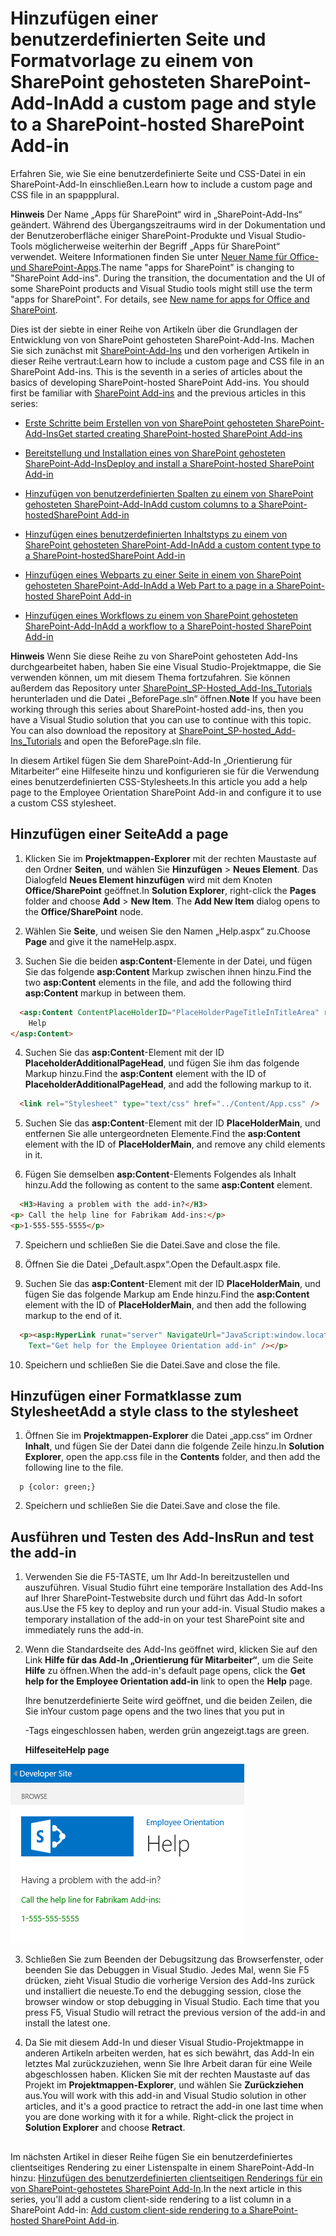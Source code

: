 


# <a name="add-a-custom-page-and-style-to-a-sharepoint-hosted-sharepoint-add-in"></a><span data-ttu-id="8b70e-101">Hinzufügen einer benutzerdefinierten Seite und Formatvorlage zu einem von SharePoint gehosteten SharePoint-Add-In</span><span class="sxs-lookup"><span data-stu-id="8b70e-101">Add a custom page and style to a SharePoint-hosted SharePoint Add-in</span></span>
<span data-ttu-id="8b70e-102">Erfahren Sie, wie Sie eine benutzerdefinierte Seite und CSS-Datei in ein SharePoint-Add-In einschließen.</span><span class="sxs-lookup"><span data-stu-id="8b70e-102">Learn how to include a custom page and CSS file  in an spappplural.</span></span>
 

 <span data-ttu-id="8b70e-p101">**Hinweis** Der Name „Apps für SharePoint“ wird in „SharePoint-Add-Ins“ geändert. Während des Übergangszeitraums wird in der Dokumentation und der Benutzeroberfläche einiger SharePoint-Produkte und Visual Studio-Tools möglicherweise weiterhin der Begriff „Apps für SharePoint“ verwendet. Weitere Informationen finden Sie unter [Neuer Name für Office- und SharePoint-Apps](new-name-for-apps-for-sharepoint#bk_newname).</span><span class="sxs-lookup"><span data-stu-id="8b70e-p101">The name "apps for SharePoint" is changing to "SharePoint Add-ins". During the transition, the documentation and the UI of some SharePoint products and Visual Studio tools might still use the term "apps for SharePoint". For details, see [New name for apps for Office and SharePoint](new-name-for-apps-for-sharepoint#bk_newname).</span></span>
 

<span data-ttu-id="8b70e-p102">Dies ist der siebte in einer Reihe von Artikeln über die Grundlagen der Entwicklung von von SharePoint gehosteten SharePoint-Add-Ins. Machen Sie sich zunächst mit [SharePoint-Add-Ins](sharepoint-add-ins) und den vorherigen Artikeln in dieser Reihe vertraut:</span><span class="sxs-lookup"><span data-stu-id="8b70e-p102">Learn how to include a custom page and CSS file in an SharePoint Add-ins. This is the seventh in a series of articles about the basics of developing SharePoint-hosted SharePoint Add-ins. You should first be familiar with  [SharePoint Add-ins](sharepoint-add-ins) and the previous articles in this series:</span></span>
 

-  [<span data-ttu-id="8b70e-108">Erste Schritte beim Erstellen von von SharePoint gehosteten SharePoint-Add-Ins</span><span class="sxs-lookup"><span data-stu-id="8b70e-108">Get started creating SharePoint-hosted SharePoint Add-ins</span></span>](get-started-creating-sharepoint-hosted-sharepoint-add-ins)
    
 
-  [<span data-ttu-id="8b70e-109">Bereitstellung und Installation eines von SharePoint gehosteten SharePoint-Add-Ins</span><span class="sxs-lookup"><span data-stu-id="8b70e-109">Deploy and install a SharePoint-hosted SharePoint Add-in</span></span>](deploy-and-install-a-sharepoint-hosted-sharepoint-add-in)
    
 
-  [<span data-ttu-id="8b70e-110">Hinzufügen von benutzerdefinierten Spalten zu einem von SharePoint gehosteten SharePoint-Add-In</span><span class="sxs-lookup"><span data-stu-id="8b70e-110">Add custom columns to a SharePoint-hostedSharePoint Add-in</span></span>](add-custom-columns-to-a-sharepoint-hostedsharepoint-add-in)
    
 
-  [<span data-ttu-id="8b70e-111">Hinzufügen eines benutzerdefinierten Inhaltstyps zu einem von SharePoint gehosteten SharePoint-Add-In</span><span class="sxs-lookup"><span data-stu-id="8b70e-111">Add a custom content type to a SharePoint-hostedSharePoint Add-in</span></span>](add-a-custom-content-type-to-a-sharepoint-hostedsharepoint-add-in)
    
 
-  [<span data-ttu-id="8b70e-112">Hinzufügen eines Webparts zu einer Seite in einem von SharePoint gehosteten SharePoint-Add-In</span><span class="sxs-lookup"><span data-stu-id="8b70e-112">Add a Web Part to a page in a SharePoint-hosted SharePoint Add-in</span></span>](add-a-web-part-to-a-page-in-a-sharepoint-hosted-sharepoint-add-in)
    
 
-  [<span data-ttu-id="8b70e-113">Hinzufügen eines Workflows zu einem von SharePoint gehosteten SharePoint-Add-In</span><span class="sxs-lookup"><span data-stu-id="8b70e-113">Add a workflow to a SharePoint-hosted SharePoint Add-in</span></span>](add-a-workflow-to-a-sharepoint-hosted-sharepoint-add-in)
    
 

 <span data-ttu-id="8b70e-p103">**Hinweis** Wenn Sie diese Reihe zu von SharePoint gehosteten Add-Ins durchgearbeitet haben, haben Sie eine Visual Studio-Projektmappe, die Sie verwenden können, um mit diesem Thema fortzufahren. Sie können außerdem das Repository unter [SharePoint_SP-Hosted_Add-Ins_Tutorials](https://github.com/OfficeDev/SharePoint_SP-hosted_Add-Ins_Tutorials) herunterladen und die Datei „BeforePage.sln“ öffnen.</span><span class="sxs-lookup"><span data-stu-id="8b70e-p103">**Note** If you have been working through this series about SharePoint-hosted add-ins, then you have a Visual Studio solution that you can use to continue with this topic. You can also download the repository at  [SharePoint_SP-hosted_Add-Ins_Tutorials](https://github.com/OfficeDev/SharePoint_SP-hosted_Add-Ins_Tutorials) and open the BeforePage.sln file.</span></span>
 

<span data-ttu-id="8b70e-116">In diesem Artikel fügen Sie dem SharePoint-Add-In „Orientierung für Mitarbeiter“ eine Hilfeseite hinzu und konfigurieren sie für die Verwendung eines benutzerdefinierten CSS-Stylesheets.</span><span class="sxs-lookup"><span data-stu-id="8b70e-116">In this article you add a help page to the Employee Orientation SharePoint Add-in and configure it to use a custom CSS stylesheet.</span></span> 
 

## <a name="add-a-page"></a><span data-ttu-id="8b70e-117">Hinzufügen einer Seite</span><span class="sxs-lookup"><span data-stu-id="8b70e-117">Add a page</span></span>


1. <span data-ttu-id="8b70e-p104">Klicken Sie im **Projektmappen-Explorer** mit der rechten Maustaste auf den Ordner **Seiten**, und wählen Sie **Hinzufügen** > **Neues Element**. Das Dialogfeld **Neues Element hinzufügen** wird mit dem Knoten **Office/SharePoint** geöffnet.</span><span class="sxs-lookup"><span data-stu-id="8b70e-p104">In  **Solution Explorer**, right-click the  **Pages** folder and choose **Add** > **New Item**. The  **Add New Item** dialog opens to the **Office/SharePoint** node.</span></span>
    
 
2. <span data-ttu-id="8b70e-120">Wählen Sie **Seite**, und weisen Sie den Namen „Help.aspx“ zu.</span><span class="sxs-lookup"><span data-stu-id="8b70e-120">Choose  **Page** and give it the nameHelp.aspx.</span></span> 
    
 
3. <span data-ttu-id="8b70e-121">Suchen Sie die beiden **asp:Content**-Elemente in der Datei, und fügen Sie das folgende **asp:Content** Markup zwischen ihnen hinzu.</span><span class="sxs-lookup"><span data-stu-id="8b70e-121">Find the two  **asp:Content** elements in the file, and add the following third **asp:Content** markup in between them.</span></span>
    
```HTML
  <asp:Content ContentPlaceHolderID="PlaceHolderPageTitleInTitleArea" runat="server">
    Help
</asp:Content> 
```

4. <span data-ttu-id="8b70e-122">Suchen Sie das **asp:Content**-Element mit der ID **PlaceholderAdditionalPageHead**, und fügen Sie ihm das folgende Markup hinzu.</span><span class="sxs-lookup"><span data-stu-id="8b70e-122">Find the  **asp:Content** element with the ID of **PlaceholderAdditionalPageHead**, and add the following markup to it.</span></span>
    
```HTML
  <link rel="Stylesheet" type="text/css" href="../Content/App.css" />
```

5. <span data-ttu-id="8b70e-123">Suchen Sie das **asp:Content**-Element mit der ID **PlaceHolderMain**, und entfernen Sie alle untergeordneten Elemente.</span><span class="sxs-lookup"><span data-stu-id="8b70e-123">Find the  **asp:Content** element with the ID of **PlaceHolderMain**, and remove any child elements in it.</span></span>
    
 
6. <span data-ttu-id="8b70e-124">Fügen Sie demselben **asp:Content**-Elements Folgendes als Inhalt hinzu.</span><span class="sxs-lookup"><span data-stu-id="8b70e-124">Add the following as content to the same  **asp:Content** element.</span></span>
    
```HTML
  <H3>Having a problem with the add-in?</H3>
<p> Call the help line for Fabrikam Add-ins:</p>
<p>1-555-555-5555</p>
```

7. <span data-ttu-id="8b70e-125">Speichern und schließen Sie die Datei.</span><span class="sxs-lookup"><span data-stu-id="8b70e-125">Save and close the file.</span></span>
    
 
8. <span data-ttu-id="8b70e-126">Öffnen Sie die Datei „Default.aspx“.</span><span class="sxs-lookup"><span data-stu-id="8b70e-126">Open the Default.aspx file.</span></span>
    
 
9. <span data-ttu-id="8b70e-127">Suchen Sie das **asp:Content**-Element mit der ID **PlaceHolderMain**, und fügen Sie das folgende Markup am Ende hinzu.</span><span class="sxs-lookup"><span data-stu-id="8b70e-127">Find the  **asp:Content** element with the ID of **PlaceHolderMain**, and then add the following markup to the end of it.</span></span> 
    
```HTML
  <p><asp:HyperLink runat="server" NavigateUrl="JavaScript:window.location = _spPageContextInfo.webAbsoluteUrl + '/Pages/Help.aspx';" 
    Text="Get help for the Employee Orientation add-in" /></p>

```

10. <span data-ttu-id="8b70e-128">Speichern und schließen Sie die Datei.</span><span class="sxs-lookup"><span data-stu-id="8b70e-128">Save and close the file.</span></span>
    
 

## <a name="add-a-style-class-to-the-stylesheet"></a><span data-ttu-id="8b70e-129">Hinzufügen einer Formatklasse zum Stylesheet</span><span class="sxs-lookup"><span data-stu-id="8b70e-129">Add a style class to the stylesheet</span></span>


 

 

1. <span data-ttu-id="8b70e-130">Öffnen Sie im **Projektmappen-Explorer** die Datei „app.css“ im Ordner **Inhalt**, und fügen Sie der Datei dann die folgende Zeile hinzu.</span><span class="sxs-lookup"><span data-stu-id="8b70e-130">In  **Solution Explorer**, open the app.css file in the  **Contents** folder, and then add the following line to the file.</span></span>
    
```
  p {color: green;}
```

2. <span data-ttu-id="8b70e-131">Speichern und schließen Sie die Datei.</span><span class="sxs-lookup"><span data-stu-id="8b70e-131">Save and close the file.</span></span>
    
 

## <a name="run-and-test-the-add-in"></a><span data-ttu-id="8b70e-132">Ausführen und Testen des Add-Ins</span><span class="sxs-lookup"><span data-stu-id="8b70e-132">Run and test the add-in</span></span>


 

 

1. <span data-ttu-id="8b70e-p105">Verwenden Sie die F5-TASTE, um Ihr Add-In bereitzustellen und auszuführen. Visual Studio führt eine temporäre Installation des Add-Ins auf Ihrer SharePoint-Testwebsite durch und führt das Add-In sofort aus.</span><span class="sxs-lookup"><span data-stu-id="8b70e-p105">Use the F5 key to deploy and run your add-in. Visual Studio makes a temporary installation of the add-in on your test SharePoint site and immediately runs the add-in.</span></span> 
    
 
2. <span data-ttu-id="8b70e-135">Wenn die Standardseite des Add-Ins geöffnet wird, klicken Sie auf den Link **Hilfe für das Add-In „Orientierung für Mitarbeiter“**, um die Seite **Hilfe** zu öffnen.</span><span class="sxs-lookup"><span data-stu-id="8b70e-135">When the add-in's default page opens, click the  **Get help for the Employee Orientation add-in** link to open the **Help** page.</span></span>
    
    <span data-ttu-id="8b70e-136">Ihre benutzerdefinierte Seite wird geöffnet, und die beiden Zeilen, die Sie in</span><span class="sxs-lookup"><span data-stu-id="8b70e-136">Your custom page opens and the two lines that you put in</span></span> <p> <span data-ttu-id="8b70e-137">-Tags eingeschlossen haben, werden grün angezeigt.</span><span class="sxs-lookup"><span data-stu-id="8b70e-137">tags are green.</span></span>
    

    <span data-ttu-id="8b70e-138">**Hilfeseite**</span><span class="sxs-lookup"><span data-stu-id="8b70e-138">**Help page**</span></span>

 

  ![Eine SharePoint-Seite mit dem Titel „Hilfe“. Sie enthält eine Kopfzeile in Schwarz, gefolgt von zwei Textzeilen in Grün.](../../images/2df51ab0-5b24-4a37-8b6a-6e95dbb1aeaa.PNG)
 

    
    
 
3. <span data-ttu-id="8b70e-p107">Schließen Sie zum Beenden der Debugsitzung das Browserfenster, oder beenden Sie das Debuggen in Visual Studio. Jedes Mal, wenn Sie F5 drücken, zieht Visual Studio die vorherige Version des Add-Ins zurück und installiert die neueste.</span><span class="sxs-lookup"><span data-stu-id="8b70e-p107">To end the debugging session, close the browser window or stop debugging in Visual Studio. Each time that you press F5, Visual Studio will retract the previous version of the add-in and install the latest one.</span></span>
    
 
4. <span data-ttu-id="8b70e-p108">Da Sie mit diesem Add-In und dieser Visual Studio-Projektmappe in anderen Artikeln arbeiten werden, hat es sich bewährt, das Add-In ein letztes Mal zurückzuziehen, wenn Sie Ihre Arbeit daran für eine Weile abgeschlossen haben. Klicken Sie mit der rechten Maustaste auf das Projekt im **Projektmappen-Explorer**, und wählen Sie **Zurückziehen** aus.</span><span class="sxs-lookup"><span data-stu-id="8b70e-p108">You will work with this add-in and Visual Studio solution in other articles, and it's a good practice to retract the add-in one last time when you are done working with it for a while. Right-click the project in **Solution Explorer** and choose **Retract**.</span></span>
    
 

## 
<span data-ttu-id="8b70e-145"><a name="Nextsteps"> </a></span><span class="sxs-lookup"><span data-stu-id="8b70e-145"></span></span>

<span data-ttu-id="8b70e-146">Im nächsten Artikel in dieser Reihe fügen Sie ein benutzerdefiniertes clientseitiges Rendering zu einer Listenspalte in einem SharePoint-Add-In hinzu:  [Hinzufügen des benutzerdefinierten clientseitigen Renderings für ein von SharePoint-gehostetes SharePoint Add-In](add-custom-client-side-rendering-to-a-sharepoint-hosted-sharepoint-add-in).</span><span class="sxs-lookup"><span data-stu-id="8b70e-146">In the next article in this series, you'll add a custom client-side rendering to a list column in a SharePoint Add-in:  [Add custom client-side rendering to a SharePoint-hosted SharePoint Add-in](add-custom-client-side-rendering-to-a-sharepoint-hosted-sharepoint-add-in).</span></span>
 

 

